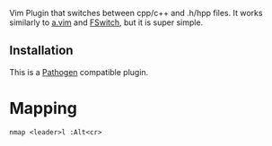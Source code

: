 Vim Plugin that switches between cpp/c++ and .h/hpp files.  It works similarly to [a.vim] and [FSwitch], but it is super simple.

## Installation

This is a [Pathogen] compatible plugin.

# Mapping

```vim
nmap <leader>l :Alt<cr>
```

[a.vim]:http://www.vim.org/scripts/script.php?script_id=31
[FSwitch]:https://github.com/derekwyatt/vim-fswitch
[Pathogen]:http://github.com/tpope/vim-pathogen

